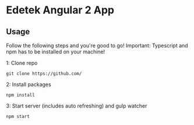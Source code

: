 # Edetek Angular 2 App

## Usage
Follow the following steps and you're good to go! Important: Typescript and npm has to be installed on your machine!

1: Clone repo
```
git clone https://github.com/
```
2: Install packages
```
npm install
```
3: Start server (includes auto refreshing) and gulp watcher
```
npm start
```
